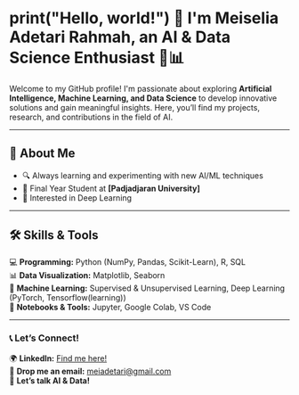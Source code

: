 # print("Hello, world!") 👋 I'm Meiselia Adetari Rahmah, an AI & Data Science Enthusiast 🤖📊  

Welcome to my GitHub profile! I'm passionate about exploring **Artificial Intelligence, Machine Learning, and Data Science** to develop innovative solutions and gain meaningful insights. Here, you’ll find my projects, research, and contributions in the field of AI.  

---

## 📖 About Me  
- 🔍 Always learning and experimenting with new AI/ML techniques  
- 🏫 Final Year Student at **[Padjadjaran University]**  
- 🚀 Interested in Deep Learning

---

## 🛠 Skills & Tools  
💻 **Programming:** Python (NumPy, Pandas, Scikit-Learn), R, SQL  
📊 **Data Visualization:** Matplotlib, Seaborn  
🤖 **Machine Learning:** Supervised & Unsupervised Learning, Deep Learning (PyTorch, Tensorflow(learning))  
📜 **Notebooks & Tools:** Jupyter, Google Colab, VS Code  

---

### 📞 Let’s Connect!  
🌍 **LinkedIn:** [Find me here!](https://www.linkedin.com/in/meiseliaar)  
📮 **Drop me an email:** [meiadetari@gmail.com](mailto:meiadetari@gmail.com)  
💬 **Let’s talk AI & Data!**  
